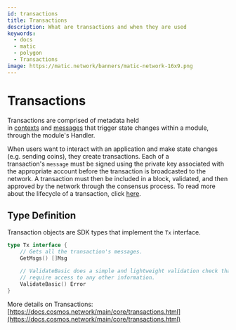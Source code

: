 ```yaml
---
id: transactions
title: Transactions
description: What are transactions and when they are used
keywords:
  - docs
  - matic
  - polygon
  - Transactions
image: https://matic.network/banners/matic-network-16x9.png 
---
```


# Transactions

Transactions are comprised of metadata held in [contexts](https://docs.cosmos.network/main/core/context.html) and [messages](https://docs.cosmos.network/main/building-modules/messages-and-queries.html) that trigger state changes within a module, through the module's Handler.

When users want to interact with an application and make state changes (e.g. sending coins), they create transactions. Each of a transaction's `message` must be signed using the private key associated with the appropriate account before the transaction is broadcasted to the network. A transaction must then be included in a block, validated, and then approved by the network through the consensus process. To read more about the lifecycle of a transaction, click [here](https://docs.cosmos.network/main/basics/tx-lifecycle.html).

## Type Definition

Transaction objects are SDK types that implement the `Tx` interface.

```go
type Tx interface {
	// Gets all the transaction's messages.
	GetMsgs() []Msg

	// ValidateBasic does a simple and lightweight validation check that doesn't
	// require access to any other information.
	ValidateBasic() Error
}
```

More details on Transactions: [https://docs.cosmos.network/main/core/transactions.html](https://docs.cosmos.network/main/core/transactions.html)
